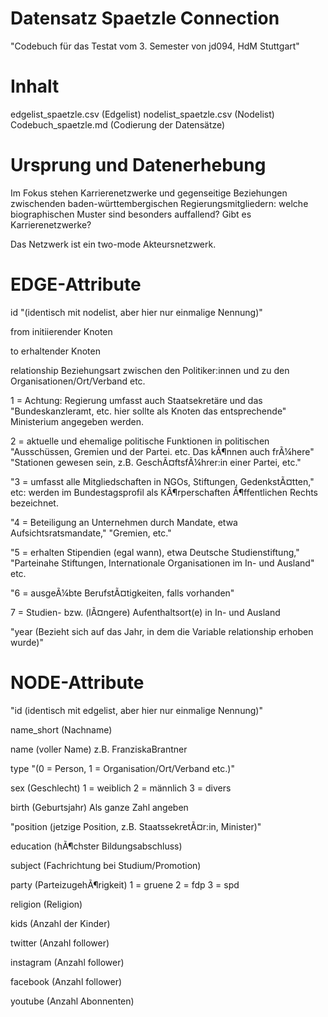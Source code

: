 # Datensatz Spaetzle Connection

"Codebuch für das Testat vom 3. Semester von jd094, HdM Stuttgart"

# Inhalt

edgelist_spaetzle.csv (Edgelist)
nodelist_spaetzle.csv (Nodelist)
Codebuch_spaetzle.md (Codierung der Datensätze)

# Ursprung und Datenerhebung

Im Fokus stehen Karrierenetzwerke und gegenseitige Beziehungen zwischenden baden-württembergischen Regierungsmitgliedern: welche biographischen
Muster sind besonders auffallend? Gibt es Karrierenetzwerke?

Das Netzwerk ist ein two-mode Akteursnetzwerk.

# EDGE-Attribute

id
"(identisch mit nodelist, aber hier nur einmalige Nennung)"

from
initiierender Knoten

to
erhaltender Knoten

relationship
Beziehungsart zwischen den Politiker:innen und zu den Organisationen/Ort/Verband etc.

1 = Achtung: Regierung umfasst auch Staatsekretäre und das
"Bundeskanzleramt, etc. hier sollte als Knoten das entsprechende"
Ministerium angegeben werden.

2 = aktuelle und ehemalige politische Funktionen in politischen
"Ausschüssen, Gremien und der Partei. etc. Das kÃ¶nnen auch frÃ¼here"
"Stationen gewesen sein, z.B. GeschÃ¤ftsfÃ¼hrer:in einer Partei, etc."

"3 = umfasst alle Mitgliedschaften in NGOs, Stiftungen, GedenkstÃ¤tten,"
etc: werden im Bundestagsprofil als KÃ¶rperschaften Ã¶ffentlichen Rechts
bezeichnet.

"4 = Beteiligung an Unternehmen durch Mandate, etwa Aufsichtsratsmandate,"
"Gremien, etc."

"5 = erhalten Stipendien (egal wann), etwa Deutsche Studienstiftung,"
"Parteinahe Stiftungen, Internationale Organisationen im In- und Ausland"
etc.

"6 = ausgeÃ¼bte BerufstÃ¤tigkeiten, falls vorhanden"

7 = Studien- bzw. (lÃ¤ngere) Aufenthaltsort(e) in In- und Ausland

"year (Bezieht sich auf das Jahr, in dem die Variable relationship erhoben wurde)"

# NODE-Attribute

"id (identisch mit edgelist, aber hier nur einmalige Nennung)"

name_short (Nachname)

name (voller Name)
z.B. FranziskaBrantner

type
"(0 = Person, 1 = Organisation/Ort/Verband etc.)"

sex (Geschlecht)
1 = weiblich
2 = männlich
3 = divers

birth (Geburtsjahr)
Als ganze Zahl angeben

"position (jetzige Position, z.B. StaatssekretÃ¤r:in, Minister)"

education (hÃ¶chster Bildungsabschluss)

subject (Fachrichtung bei Studium/Promotion)

party (ParteizugehÃ¶rigkeit)
1 = gruene
2 = fdp
3 = spd

religion (Religion)

kids (Anzahl der Kinder)

twitter (Anzahl follower)

instagram  (Anzahl follower)

facebook (Anzahl follower)

youtube  (Anzahl Abonnenten)